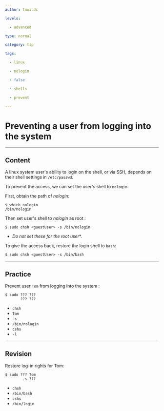 ```yaml
---
author: tuwi.dc

levels:

  - advanced

type: normal

category: tip

tags:

  - linux

  - nologin

  - false

  - shells

  - prevent

---
```


# Preventing a user from logging into the system

---
## Content

A linux system user's ability to login on the shell, or via SSH, depends on their shell settings in `/etc/passwd`.

To prevent the access, we can set the user's shell to `nologin`.

First, obtain the path of *nologin*:
```
$ which nologin
/bin/nologin
```
Then set user's shell to *nologin* as root :
```
$ sudo chsh <guestUser> -s /bin/nologin
```
* *Do not set these for the root user**.

To give the access back, restore the login shell to `bash`:
```
$ sudo chsh <guestUser> -s /bin/bash 
```

---
## Practice

Prevent user `Tom`  from logging into the system :
```
$ sudo ??? ??? 
       ??? ???
```

* `chsh`
* `Tom`
* `-s`
* `/bin/nologin`
* `cshs`
* `-l`

---
## Revision

Restore log-in rights for Tom:
```
$ sudo ??? Tom 
        -s ???
```

* `chsh`
* `/bin/bash`
* `cshs`
* `/bin/login`

